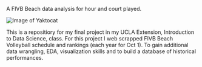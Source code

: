 A FIVB Beach data analysis for hour and court played.



![Image of Yaktocat](https://www.sportface.it/wp-content/uploads/2018/05/FIVB-Beach-Volley-World-Tour-Logo.jpg)

This is a repositiory for my final project in my UCLA Extension, Introduction to Data Science, class.
For this project I web scrapped FIVB Beach Volleyball schedule and rankings (each year for Oct 1). To gain additional data wrangling, EDA, visualization skills and to build a database of historical performances.
